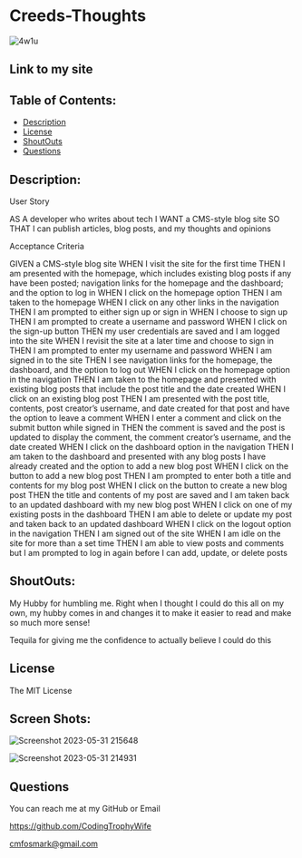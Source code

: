 # Creeds-Thoughts


![4w1u](https://github.com/CodingTrophyWife/Creeds-Thoughts/assets/126922695/b169255b-5158-4daf-99fb-64db791a2a94)


## Link to my site


## Table of Contents:

- [Description](#description)
- [License](#license)
- [ShoutOuts](#shoutouts)
- [Questions](#questions)


## Description:

User Story

AS A developer who writes about tech
I WANT a CMS-style blog site
SO THAT I can publish articles, blog posts, and my thoughts and opinions


Acceptance Criteria

GIVEN a CMS-style blog site
WHEN I visit the site for the first time
THEN I am presented with the homepage, which includes existing blog posts if any have been posted; navigation links for the homepage and the dashboard; and the option to log in
WHEN I click on the homepage option
THEN I am taken to the homepage
WHEN I click on any other links in the navigation
THEN I am prompted to either sign up or sign in
WHEN I choose to sign up
THEN I am prompted to create a username and password
WHEN I click on the sign-up button
THEN my user credentials are saved and I am logged into the site
WHEN I revisit the site at a later time and choose to sign in
THEN I am prompted to enter my username and password
WHEN I am signed in to the site
THEN I see navigation links for the homepage, the dashboard, and the option to log out
WHEN I click on the homepage option in the navigation
THEN I am taken to the homepage and presented with existing blog posts that include the post title and the date created
WHEN I click on an existing blog post
THEN I am presented with the post title, contents, post creator’s username, and date created for that post and have the option to leave a comment
WHEN I enter a comment and click on the submit button while signed in
THEN the comment is saved and the post is updated to display the comment, the comment creator’s username, and the date created
WHEN I click on the dashboard option in the navigation
THEN I am taken to the dashboard and presented with any blog posts I have already created and the option to add a new blog post
WHEN I click on the button to add a new blog post
THEN I am prompted to enter both a title and contents for my blog post
WHEN I click on the button to create a new blog post
THEN the title and contents of my post are saved and I am taken back to an updated dashboard with my new blog post
WHEN I click on one of my existing posts in the dashboard
THEN I am able to delete or update my post and taken back to an updated dashboard
WHEN I click on the logout option in the navigation
THEN I am signed out of the site
WHEN I am idle on the site for more than a set time
THEN I am able to view posts and comments but I am prompted to log in again before I can add, update, or delete posts


## ShoutOuts:

My Hubby for humbling me. Right when I thought I could do this all on my own, my hubby comes in and changes it to make it easier to read and make so much more sense! 

Tequila for giving me the confidence to actually believe I could do this



## License

The MIT License


## Screen Shots:

![Screenshot 2023-05-31 215648](https://github.com/CodingTrophyWife/Creeds-Thoughts/assets/126922695/b384be77-0b9c-497d-9e7e-e543edbd5ad7)


![Screenshot 2023-05-31 214931](https://github.com/CodingTrophyWife/Creeds-Thoughts/assets/126922695/c9233d9a-8841-4953-936a-f40f8596306d)


## Questions 
You can reach me at my GitHub or Email

https://github.com/CodingTrophyWife

cmfosmark@gmail.com
